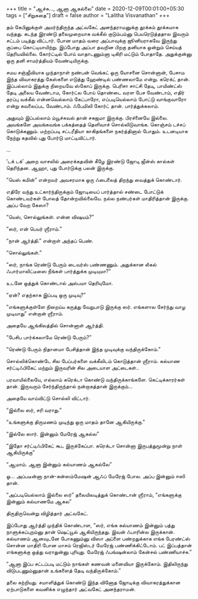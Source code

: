 +++
title = "ஆச்சு…, ஆனா ஆகல்லை"
date = 2020-12-09T00:01:00+05:30
tags = ["சிறுகதை"]
draft = false
author = "Lalitha Visvanathan"
+++

தம் கேபினுக்குள் அமர்ந்திருந்த அட்வகேட்  அனந்தராமனுக்கு தூக்கம் தூக்கமாக வந்தது. கடந்த இரண்டு தலைமுறையாக வக்கீல் குடும்பம்னு பெயரெடுத்ததால  இவரும் சட்டம் படித்து விட்டார். போன மாதம் வரை அப்பாவுக்கு ஜூனியராகவே இருந்து குப்பை கொட்டியாயிற்று. இப்போது அப்பா தவறின பிறகு தனியாக ஒன்றும் செய்யத் தெரியவில்லை. கோர்ட்டில் போய் வாதாடணும்னா டிகிரி மட்டும் போதாதே. அதுக்குன்னு ஒரு தனி சாமர்த்தியம் வேண்டியிருக்கு.

சமய சஞ்ஜீவியாக முந்தாநாள் நண்பன் வெங்கட் ஒரு யோசனை சொன்னான், பேசாம இந்த விவாகரத்து கேஸ்களை எடுத்து ஹேண்டில் பண்ணலாமே என்று. கரெக்ட் தான். இப்பல்லாம் இதுக்கு நிறையவே ஸ்கோப் இருக்கு. பெரிசா சாட்சி தேடி, பாயிண்ட்ஸ் தேடி அலைய வேண்டாம, கோர்ட்ல போய் தொண்டை வரள பேச வேண்டாம், எதிர் தரப்பு வக்கீல் என்னவெல்லாம் கேட்பாரோ, எப்படியெல்லாம் போட்டு வாங்குவாரோ என்று கவலைப்பட வேண்டாம். ஃபேமிலி கோர்ட் தான். பார்த்துக்கலாம்.

அதுவும் இப்பல்லாம் ம்யூச்சுவல் தான் சகஜமா இருக்கு. பிரச்னையே இல்லை. அவங்களே அவங்கவங்க பக்கத்தைத் தெளிவாச் சொல்லிடுவாங்க. கொஞ்சம் டச்சப் கொடுக்கணும். மற்றப்படி சட்டரீதியா காகிதங்களை நகர்த்தினால் போதும். உடனடியாக நேற்று கதவில் புது போர்டு மாட்டிவிட்டார்.

…

‘டக் டக்’ அறை வாசலில் அரைக்கதவின் கீழே இரண்டு ஜோடி ஜீன்ஸ் கால்கள் தெரிந்தன. ஆஹா, புது போர்டுக்கு பலன் இருக்கு.

“யெஸ் கமின்” என்றவர் அவசரமாக ஒரு ஃபைலைத் திறந்து வைத்துக் கொண்டார்.

எதிரே வந்து உட்கார்ந்திருக்கும் ஜோடியைப் பார்த்தால் சண்டை போட்டுக் கொண்டவர்கள் போலத் தோன்றவில்லையே. நல்ல நண்பர்கள் மாதிரித்தான் இருக்கு. அப்ப வேற கேஸா?

“யெஸ், சொல்லுங்கள். என்ன விஷயம்?”

“ஸர், என் பெயர் ஶ்ரீராம்.”

“நான் ஆர்த்தி.” என்றாள் அந்தப் பெண்.

“சொல்லுங்கள்.”

“ஸர், நாங்க ரெண்டு பேரும் டைவர்ஸ் பண்ணணும். அதுக்கான லீகல் ஃபார்மாலிட்டீஸை நீங்கள் பார்த்துக்க முடியுமா?”

உடனே ஒத்துக் கொண்டால் அல்பமா தெரியுமோ.

“ஏன்? எதற்காக இப்படி ஒரு முடிவு?”

“எங்களுக்குள்ளே நிறைய்ய கருத்து வேறுபாடு இருக்கு ஸர். எங்களால சேர்ந்து வாழ முடியாது” என்றான் ஶ்ரீராம்.

அதையே ஆங்கிலத்தில் சொன்னாள் ஆர்த்தி.

“பேசிப பார்க்கலாமே ரெண்டு பேரும்?”

“ரெண்டு பேரும் நிதானமா பேசித்தான் இந்த முடிவுக்கு வந்திருக்கோம்.”

சொல்லிக்கொண்டே சில பேப்பர்களை வக்கீலிடம் கொடுத்தான் ஶ்ரீராம். கல்யாண சர்ட்டிஃபிகேட் மற்றும் இருவரின் சில அடையாள அட்டைகள்..

பரவாயில்லையே, எல்லாம் கரெக்டா கொண்டு வந்திருக்காங்களே. கெட்டிக்காரர்கள் தான். இருவரும் சேர்ந்திருந்தால் நன்றாகத்தான் இருக்கும்...

அதையே வாய்விட்டு சொல்லி விட்டார்.

“இல்லை ஸர், சரி வராது.”

“உங்களுக்கு திருமணம் முடிந்து ஒரு மாதம் தானே ஆகியிருக்கு."

“இல்லே ஸார். இன்னும் மேரேஜ் ஆகல்ல”

“இதோ சர்ட்டிஃபிகேட் கூட இருக்கேப்பா. கரெக்டா சொன்னா இருபத்துமூன்று நாள்  ஆகியிருக்கு”

“ஆமாம். ஆனா இன்னும் கல்யாணம் ஆகல்லே”

ஓ… அப்படீன்னா நான்-கன்ஸம்மேஷன் ஆஃப் மேரேஜ் போல. அப்ப இன்னும் ஈஸி தான்.

“அப்படியெல்லாம் இல்லை ஸர்” தலையிலடித்துக் கொண்டான் ஶ்ரீராம், “எங்களுக்கு இன்னும் கல்யாணமே ஆகல”

திருதிருவென்று விழித்தார் அட்வகேட்.

இப்போது ஆர்த்தி முந்திக் கொண்டாள, “ஸர், எங்க கல்யாணம் இன்னும் பத்து நாளுக்கப்புறம்னு தான் ஷெட்யூல் ஆகியிருந்தது. இவன் ஃபாரின்ல இருக்கான். கல்யாணம் ஆனவுடனே போகணும்னு விஸா அப்ளை பண்றதுக்காக எங்க பேரண்ட்ஸ் சொன்ன மாதிரி போன மாசம் ரெஜிஸ்டர் மேரேஜ் பண்ணிக்கிட்டோம். பட் இப்பத்தான் எங்களுக்கு ஒத்து வராதுன்னு புரியுது. மேரேஜ் ஃபங்ஷன்லாம்  கேன்சல் பண்ணியாச்சு.”

“ஆனா இப்ப சட்டப்படி மட்டும் நாங்கள் கணவன் மனைவியா இருக்கோம். இதிலிருந்து விடுபடணும்னுதான் உங்களைத் தேடி வந்திருக்கோம்.”

தலை சுற்றியது. சமாளித்துக் கொண்டு இந்த வினோத ஜோடிக்கு விவாகரத்துக்கான  ஏற்பாடுகளை கவனிக்க எழுந்தார் அட்வகேட்  அனந்தராமன்.
